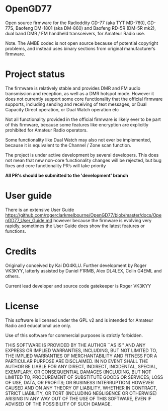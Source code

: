 # OpenGD77
Open source firmware for the Radioddity GD-77 (aka TYT MD-760), GD-77S, Baofeng DM-1801 (aka DM-860) and Baofeng RD-5R (DM-5R mk2), dual band DMR / FM handheld transceivers, for Amateur Radio use.

Note.
The AMBE codec is not open source because of potential copyright problems, and instead uses binary sections from original manufacturer’s firmware.

# Project status

The firmware is relatively stable and provides DMR and FM audio transmission and reception, as well as a DMR hotspot mode.
However it does not currently support some core functionality that the official firmware supports, including sending and receiving of text messages, or Dual Capacity Direct operation, or Dual Watch operation etc

Not all functionality provided in the official firmware is likely ever to be part of this firmware, because some features like encryption are explicitly prohibited for Amateur Radio operators.

Some functionality like Dual Watch may also not ever be implemented, because it is equivalent to the Channel / Zone scan function.

The project is under active development by several developers.
This does not mean that new non-core functionality changes will be rejected, but bug fixes and core functionality PR’s will take priority

**All PR's should be submitted to the 'development' branch**


# User guide
There is an extensive User Guide https://github.com/rogerclarkmelbourne/OpenGD77/blob/master/docs/OpenGD77_User_Guide.md  however because the firmware is evolving very rapidly, sometimes the User Guide does show the latest features or functions.

# Credits
Originally conceived by Kai DG4KLU.
Further development by Roger VK3KYY, latterly assisted by Daniel F1RMB, Alex DL4LEX, Colin G4EML and others.

Current lead developer and source code gatekeeper is Roger VK3KYY


# License
This software is licensed under the GPL v2 and is intended for Amateur Radio and educational use only.

Use of this software for commercial purposes is strictly forbidden.

THIS SOFTWARE IS PROVIDED BY THE AUTHOR ``AS IS'' AND ANY EXPRESS OR IMPLIED
WARRANTIES, INCLUDING, BUT NOT LIMITED TO, THE IMPLIED WARRANTIES OF
MERCHANTABILITY AND FITNESS FOR A PARTICULAR PURPOSE ARE DISCLAIMED. IN NO
EVENT SHALL THE AUTHOR BE LIABLE FOR ANY DIRECT, INDIRECT, INCIDENTAL,
SPECIAL, EXEMPLARY, OR CONSEQUENTIAL DAMAGES (INCLUDING, BUT NOT LIMITED TO,
PROCUREMENT OF SUBSTITUTE GOODS OR SERVICES; LOSS OF USE, DATA, OR PROFITS;
OR BUSINESS INTERRUPTION) HOWEVER CAUSED AND ON ANY THEORY OF LIABILITY,
WHETHER IN CONTRACT, STRICT LIABILITY, OR TORT (INCLUDING NEGLIGENCE OR
OTHERWISE) ARISING IN ANY WAY OUT OF THE USE OF THIS SOFTWARE, EVEN IF
ADVISED OF THE POSSIBILITY OF SUCH DAMAGE.

